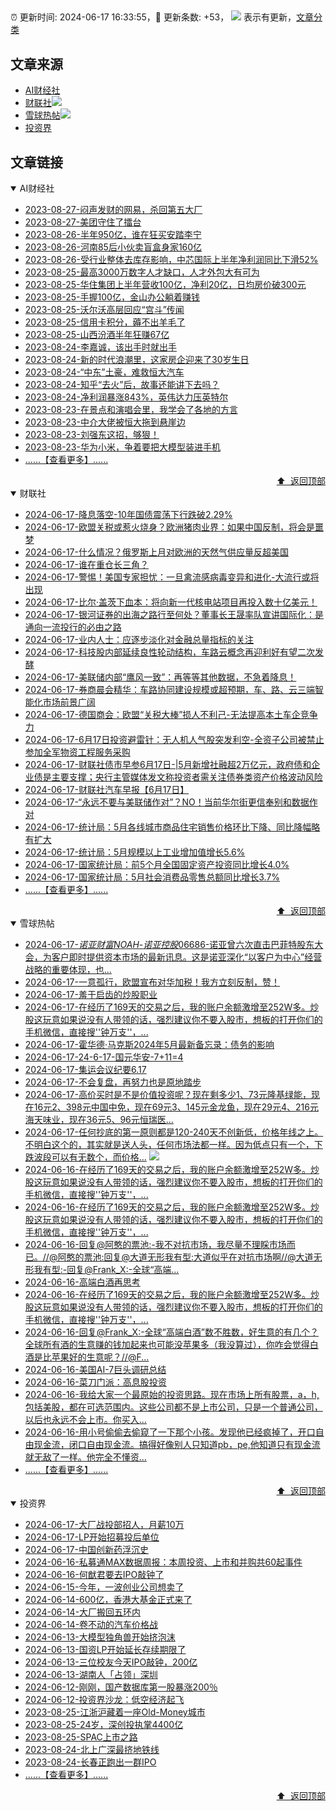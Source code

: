 ##

:alarm_clock: 更新时间: 2024-06-17 16:33:55，:rocket: 更新条数: +53， ![](/assets/dot.png) 表示有更新，[文章分类](/TAGS.md)

## 文章来源

- [AI财经社](#ai财经社)  
- [财联社](#财联社)![](/assets/dot.png)   
- [雪球热帖](#雪球热帖)![](/assets/dot.png)   
- [投资界](#投资界)  

## 文章链接

<details open>
<summary id="ai财经社">
 AI财经社
</summary>


- [2023-08-27-闷声发财的网易，杀回第五大厂](https://www.aicaijing.com.cn/article/18610)  
- [2023-08-27-美团守住了擂台](https://www.aicaijing.com.cn/article/18611)  
- [2023-08-26-半年950亿，谁在狂买安踏李宁](https://www.aicaijing.com.cn/article/18607)  
- [2023-08-26-河南85后小伙卖盲盒身家160亿](https://www.aicaijing.com.cn/article/18608)  
- [2023-08-26-受行业整体去库存影响，中芯国际上半年净利润同比下滑52%](https://www.aicaijing.com.cn/article/18609)  
- [2023-08-25-最高3000万数字人才缺口，人才外包大有可为](https://www.aicaijing.com.cn/article/18601)  
- [2023-08-25-华住集团上半年营收100亿，净利20亿，日均房价破300元](https://www.aicaijing.com.cn/article/18602)  
- [2023-08-25-手握100亿，金山办公躺着赚钱](https://www.aicaijing.com.cn/article/18603)  
- [2023-08-25-沃尔沃高层回应“宫斗”传闻](https://www.aicaijing.com.cn/article/18604)  
- [2023-08-25-信用卡积分，薅不出羊毛了](https://www.aicaijing.com.cn/article/18605)  
- [2023-08-25-山西汾酒半年狂赚67亿](https://www.aicaijing.com.cn/article/18606)  
- [2023-08-24-李嘉诚，该出手时就出手](https://www.aicaijing.com.cn/article/18596)  
- [2023-08-24-新的时代浪潮里，这家房企迎来了30岁生日](https://www.aicaijing.com.cn/article/18597)  
- [2023-08-24-“中东”土豪，难救恒大汽车](https://www.aicaijing.com.cn/article/18598)  
- [2023-08-24-知乎“去火”后，故事还能讲下去吗？](https://www.aicaijing.com.cn/article/18599)  
- [2023-08-24-净利润暴涨843%，英伟达力压英特尔](https://www.aicaijing.com.cn/article/18600)  
- [2023-08-23-在景点和演唱会里，我学会了各地的方言](https://www.aicaijing.com.cn/article/18591)  
- [2023-08-23-中介大佬被恒大拖到悬崖边](https://www.aicaijing.com.cn/article/18592)  
- [2023-08-23-刘强东这招，够狠！](https://www.aicaijing.com.cn/article/18593)  
- [2023-08-23-华为小米，争着要把大模型装进手机](https://www.aicaijing.com.cn/article/18594)  
- [......【查看更多】......](/details/AI财经社.md)

<div align="right"><a href="#文章来源">⬆ &nbsp;返回顶部</a></div>
</details>

<details open>
<summary id="财联社">
 财联社
</summary>


- [2024-06-17-降息落空-10年国债震荡下行跌破2.29%](https://www.cls.cn/detail/1705943)  
- [2024-06-17-欧盟关税或惹火烧身？欧洲猪肉业界：如果中国反制，将会是噩梦](https://www.cls.cn/detail/1705858)  
- [2024-06-17-什么情况？俄罗斯上月对欧洲的天然气供应量反超美国](https://www.cls.cn/detail/1705867)  
- [2024-06-17-谁在重仓长三角？](https://www.cls.cn/detail/1705811)  
- [2024-06-17-警惕！美国专家担忧：一旦禽流感病毒变异和进化-大流行或将出现](https://www.cls.cn/detail/1705794)  
- [2024-06-17-比尔·盖茨下血本：将向新一代核电站项目再投入数十亿美元！](https://www.cls.cn/detail/1705777)  
- [2024-06-17-银河证券的出海之路行至何处？董事长王晟率队宣讲国际化：是通向一流投行的必由之路](https://www.cls.cn/detail/1705687)  
- [2024-06-17-业内人士：应逐步淡化对金融总量指标的关注](https://www.cls.cn/detail/1705774)  
- [2024-06-17-科技股内部延续良性轮动结构，车路云概念再迎利好有望二次发酵](https://www.cls.cn/detail/1705753)  
- [2024-06-17-美联储内部“鹰风一致”：再等等其他数据，不急着降息！](https://www.cls.cn/detail/1705656)  
- [2024-06-17-券商晨会精华：车路协同建设规模或超预期，车、路、云三端智能化市场前景广阔](https://www.cls.cn/detail/1705673)  
- [2024-06-17-德国商会：欧盟“关税大棒”损人不利己-无法提高本土车企竞争力](https://www.cls.cn/detail/1705674)  
- [2024-06-17-6月17日投资避雷针：无人机人气股突发利空-全资子公司被禁止参加全军物资工程服务采购](https://www.cls.cn/detail/1705682)  
- [2024-06-17-财联社债市早参6月17日-|5月新增社融超2万亿元，政府债和企业债是主要支撑；央行主管媒体发文称投资者需关注债券类资产价格波动风险](https://www.cls.cn/detail/1705675)  
- [2024-06-17-财联社汽车早报【6月17日】](https://www.cls.cn/detail/1705729)  
- [2024-06-17-“永远不要与美联储作对”？NO！当前华尔街更信奉别和数据作对](https://www.cls.cn/detail/1705711)  
- [2024-06-17-统计局：5月各线城市商品住宅销售价格环比下降、同比降幅略有扩大](https://www.cls.cn/detail/1705789)  
- [2024-06-17-统计局：5月规模以上工业增加值增长5.6%](https://www.cls.cn/detail/1705835)  
- [2024-06-17-国家统计局：前5个月全国固定资产投资同比增长4.0%](https://www.cls.cn/detail/1705829)  
- [2024-06-17-国家统计局：5月社会消费品零售总额同比增长3.7%](https://www.cls.cn/detail/1705839)  
- [......【查看更多】......](/details/财联社.md)

<div align="right"><a href="#文章来源">⬆ &nbsp;返回顶部</a></div>
</details>

<details open>
<summary id="雪球热帖">
 雪球热帖
</summary>


- [2024-06-17-$诺亚财富NOAH$-$诺亚控股06686$-诺亚曾六次直击巴菲特股东大会，为客户即时提供资本市场的最新讯息。这是诺亚深化“以客户为中心”经营战略的重要体现，也...](https://xueqiu.com/7981677245/294021937)  
- [2024-06-17-一意孤行，欧盟宣布对华加税！我方立刻反制，赞！](https://xueqiu.com/2102262216/294024194)  
- [2024-06-17-羞于启齿的炒股职业](https://xueqiu.com/1760673340/294001387)  
- [2024-06-17-在经历了169天的交易之后，我的账户余额激增至252W多。炒股这玩意如果说没有人带领的话，强烈建议你不要入股市，想板的打开你们的手机微信，直接搜''钟万支''，...](https://xueqiu.com/1775724334/293999877)  
- [2024-06-17-霍华德·马克斯2024年5月最新备忘录：债务的影响](https://xueqiu.com/1279320474/294064645)  
- [2024-06-17-24-6-17-国元华安-7+11=4](https://xueqiu.com/8772786299/294078968)  
- [2024-06-17-集运会议纪要6.17](https://xueqiu.com/2334660299/294034929)  
- [2024-06-17-不会复盘，再努力也是原地踏步](https://xueqiu.com/2524803655/294042935)  
- [2024-06-17-高价买时是不是价值投资呢？现在剩多少1、73元隆基绿能，现在16元2、398元中国中免，现在69元3、145元金龙鱼，现在29元4、216元海天味业，现在36元5、96元恒瑞医...](https://xueqiu.com/3907878985/294091779)  
- [2024-06-17-任何抄底的第一原则都是120-240天不创新低，价格年线之上。不明白这个的，其实就是送人头，任何市场法都一样。因为低点只有一个，下跌波段可以有无数个，而价格...](https://xueqiu.com/9222280625/294044778) ![](/assets/new.png)  
- [2024-06-16-在经历了169天的交易之后，我的账户余额激增至252W多。炒股这玩意如果说没有人带领的话，强烈建议你不要入股市，想板的打开你们的手机微信，直接搜''钟万支''，...](https://xueqiu.com/5683535438/293999188)  
- [2024-06-16-在经历了169天的交易之后，我的账户余额激增至252W多。炒股这玩意如果说没有人带领的话，强烈建议你不要入股市，想板的打开你们的手机微信，直接搜''钟万支''，...](https://xueqiu.com/2427911058/293998513)  
- [2024-06-16-回复@阿憨的票池:-我不对抗市场，我尽量不理睬市场而已。//@阿憨的票池:回复@大道无形我有型:大道似乎在对抗市场啊//@大道无形我有型:-回复@Frank_X:-全球“高端...](https://xueqiu.com/1247347556/293952426)  
- [2024-06-16-高端白酒再思考](https://xueqiu.com/9742512811/293947479)  
- [2024-06-16-在经历了169天的交易之后，我的账户余额激增至252W多。炒股这玩意如果说没有人带领的话，强烈建议你不要入股市，想板的打开你们的手机微信，直接搜''钟万支''，...](https://xueqiu.com/6562416957/293992766)  
- [2024-06-16-回复@Frank_X:-全球“高端白酒”数不胜数，好生意的有几个？全球所有酒的生意赚的钱加起来也可能没苹果多（我没算过），你咋会觉得白酒是比苹果好的生意呢？//@F...](https://xueqiu.com/1247347556/293939028)  
- [2024-06-16-美国AI-7巨头调研总结](https://xueqiu.com/8029098291/293942392)  
- [2024-06-16-菜刀门派：高息股投资](https://xueqiu.com/1760673340/293945077)  
- [2024-06-16-我给大家一个最原始的投资思路。现在市场上所有股票，a，h,包括美股，都在可选范围内。这些公司都不是上市公司，只是一个普通公司，以后也永远不会上市。你买入...](https://xueqiu.com/9887656769/293947521)  
- [2024-06-16-用小号偷偷去偷窥了一下那个小孩。发现他已经疯掉了，开口自由现金流，闭口自由现金流。搞得好像别人只知道pb，pe,他知道只有现金流就无敌了一样。他完全不懂资...](https://xueqiu.com/9887656769/293957637)  
- [......【查看更多】......](/details/雪球热帖.md)

<div align="right"><a href="#文章来源">⬆ &nbsp;返回顶部</a></div>
</details>

<details open>
<summary id="投资界">
 投资界
</summary>


- [2024-06-17-大厂战投部招人，月薪10万](https://posts.careerengine.us/p/667050892b8b244bed6e1e11)  
- [2024-06-17-LP开始招募投后单位](https://posts.careerengine.us/p/6670508a2b8b244bed6e1e19)  
- [2024-06-17-中国创新药浮沉史](https://posts.careerengine.us/p/6670508a2b8b244bed6e1e28)  
- [2024-06-16-私募通MAX数据周报：本周投资、上市和并购共60起事件](https://posts.careerengine.us/p/666ee3139f458d792278acfa)  
- [2024-06-16-何猷君要去IPO敲钟了](https://posts.careerengine.us/p/666ee300c3464b78a97c6a76)  
- [2024-06-15-今年，一波创业公司想卖了](https://posts.careerengine.us/p/666d449be60f530537516727)  
- [2024-06-14-600亿，香港大基金正式来了](https://posts.careerengine.us/p/666bf53d13fe8d207fb3545a)  
- [2024-06-14-大厂搬回五环内](https://posts.careerengine.us/p/666bf53d13fe8d207fb35452)  
- [2024-06-14-卷不动的汽车价格战](https://posts.careerengine.us/p/666bf54cac771b20ea72df0c)  
- [2024-06-13-大模型独角兽开始挤泡沫](https://posts.careerengine.us/p/666a694e2a54a2443d22c868)  
- [2024-06-13-国资LP开始延长存续期限了](https://posts.careerengine.us/p/666a694f2a54a2443d22c878)  
- [2024-06-13-三位校友今天IPO敲钟，200亿](https://posts.careerengine.us/p/666a694f2a54a2443d22c870)  
- [2024-06-13-湖南人「占领」深圳](https://posts.careerengine.us/p/666a695ec8aa6c44680643ae)  
- [2024-06-12-刚刚，国产数据库第一股暴涨200％](https://posts.careerengine.us/p/66693717038aef5ffa3b71ec)  
- [2024-06-12-投资界沙龙：低空经济起飞](https://posts.careerengine.us/p/6669372685818b606da5039f)  
- [2023-08-25-江浙沪藏着一座Old-Money城市](https://posts.careerengine.us/p/64e887fd6d861c1f569238eb)  
- [2023-08-25-24岁，深创投执掌4400亿](https://posts.careerengine.us/p/64e887fc6d861c1f569238e3)  
- [2023-08-25-SPAC上市之路](https://posts.careerengine.us/p/64e887fc6d861c1f569238db)  
- [2023-08-24-北上广深最挤地铁线](https://posts.careerengine.us/p/64e70b5a17610b04def3ffee)  
- [2023-08-24-长春正跑出一群IPO](https://posts.careerengine.us/p/64e70b5262b03a04a65bf636)  
- [......【查看更多】......](/details/投资界.md)

<div align="right"><a href="#文章来源">⬆ &nbsp;返回顶部</a></div>
</details>
